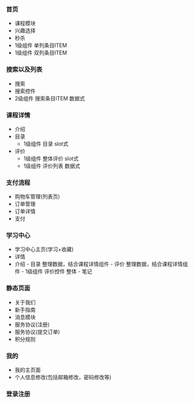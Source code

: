 ### 首页
- 课程模块
- 兴趣选择
- 秒杀
- 1级组件 单列条目ITEM
- 1级组件 双列条目ITEM

### 搜索以及列表
- 搜索
- 搜索控件
- 2级组件 搜索条目ITEM 数据式

### 课程详情
- 介绍
- 目录
    - 1级组件 目录 slot式
- 评价
    - 1级组件 整体评价 slot式
    - 1级组件 评价列表 数据式

### 支付流程

- 购物车管理(列表页)
- 订单管理
- 订单详情
- 支付

### 学习中心
- 学习中心主页(学习+收藏)
- 详情
- 介绍
        - 目录
            整理数据，结合课程详情组件
        - 评价
            整理数据，结合课程详情组件
            - 1级组件 评价控件 整体
        - 笔记


### 静态页面
- 关于我们
- 新手指南
- 消息模块
-  服务协议(注册)
- 服务协议(提交订单)
- 积分规则

### 我的
- 我的主页面
- 个人信息修改(包括邮箱修改，密码修改等)
### 登录注册
    

